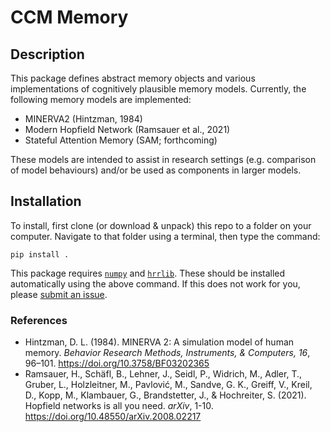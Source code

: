 # CCM Memory
## Description
This package defines abstract memory objects and various implementations of cognitively plausible memory models. Currently, the following memory models are implemented:
- MINERVA2 (Hintzman, 1984) 
- Modern Hopfield Network (Ramsauer et al., 2021)
- Stateful Attention Memory (SAM; forthcoming)

These models are intended to assist in research settings (e.g. comparison of model behaviours) and/or be used as components in larger models.

## Installation
To install, first clone (or download & unpack) this repo to a folder on your computer. Navigate to that folder using a terminal, then type the command:

    pip install .

This package requires [``numpy``](https://pypi.org/project/numpy/) and [``hrrlib``](https://github.com/ren-oz/hrrlib). These should be installed automatically using the above command. If this does not work for you, please [submit an issue](https://github.com/ren-oz/ccm_memory/issues).

### References
- Hintzman, D. L. (1984). MINERVA 2: A simulation model of human memory. *Behavior Research Methods, Instruments, & Computers, 16*, 96–101. https://doi.org/10.3758/BF03202365
- Ramsauer, H., Schäfl, B., Lehner, J., Seidl, P., Widrich, M., Adler, T., Gruber, L., Holzleitner, M., Pavlović, M., Sandve, G. K., Greiff, V., Kreil, D., Kopp, M., Klambauer, G., Brandstetter, J., & Hochreiter, S. (2021). Hopfield networks is all you need. *arXiv*, 1-10. https://doi.org/10.48550/arXiv.2008.02217 